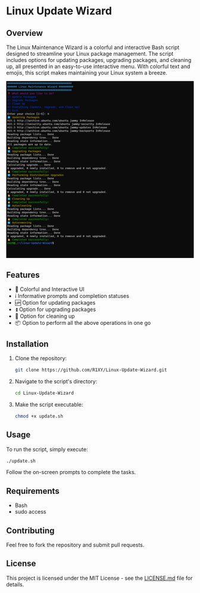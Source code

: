 
# Linux Update Wizard

## Overview

The Linux Maintenance Wizard is a colorful and interactive Bash script designed to streamline your Linux package management. The script includes options for updating packages, upgrading packages, and cleaning up, all presented in an easy-to-use interactive menu. With colorful text and emojis, this script makes maintaining your Linux system a breeze.

![Demo](Demo.png)

## Features

- 🌈 Colorful and Interactive UI
- ℹ️ Informative prompts and completion statuses
- 🆙 Option for updating packages
- ⏫ Option for upgrading packages
- 🧹 Option for cleaning up
- 📦 Option to perform all the above operations in one go

## Installation

1. Clone the repository:

    ```bash
    git clone https://github.com/R1XY/Linux-Update-Wizard.git
    ```

2. Navigate to the script's directory:

    ```bash
    cd Linux-Update-Wizard
    ```

3. Make the script executable:

    ```bash
    chmod +x update.sh
    ```

## Usage

To run the script, simply execute:

```bash
./update.sh
```

Follow the on-screen prompts to complete the tasks.

## Requirements

- Bash
- sudo access

## Contributing

Feel free to fork the repository and submit pull requests.

## License

This project is licensed under the MIT License - see the [LICENSE.md](LICENSE.md) file for details.
